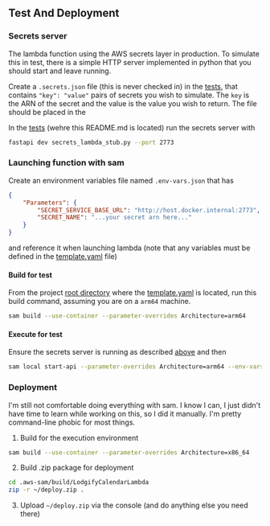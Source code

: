 ## Test And Deployment

### Secrets server

The lambda function using the AWS secrets layer in production.  To simulate this in test, there is a simple HTTP server implemented in python that you should start and leave running.

Create a `.secrets.json` file (this is never checked in) in the [tests](.), that contains `"key": "value"` pairs of secrets you wish to simulate.  The `key` is the ARN of the secret and the value is the value you wish to return.  The file should be placed in the 

In the [tests](.) (wehre this README.md is located) run the secrets server with
```bash
fastapi dev secrets_lambda_stub.py --port 2773
```

### Launching function with sam

Create an environment variables file named `.env-vars.json` that has 
```json
{
    "Parameters": {
        "SECRET_SERVICE_BASE_URL": "http://host.docker.internal:2773",
        "SECRET_NAME": "...your secret arn here..."
    }
}
```

and reference it when launching lambda (note that any variables must be defined in the [template.yaml](../template.yaml) file)

#### Build for test

From the project [root directory](..) where the [template.yaml](../template.yaml) is located, run this build command, assuming you are on a `arm64` machine.
```bash
sam build --use-container --parameter-overrides Architecture=arm64

```

#### Execute for test

Ensure the secrets server is running as described [above](#secrets-server) and then
```bash
sam local start-api --parameter-overrides Architecture=arm64 --env-vars tests/.env-vars.json

```

### Deployment

I'm still not comfortable doing everything with sam.  I know I can, I just didn't have time to learn while working on this, so I did it manually.  I'm pretty command-line phobic for most things.

1. Build for the execution environment
```bash
sam build --use-container --parameter-overrides Architecture=x86_64
```

2. Build .zip package for deployment
```bash
cd .aws-sam/build/LodgifyCalendarLambda 
zip -r ~/deploy.zip .
```

3. Upload `~/deploy.zip` via the console (and do anything else you need there)